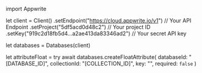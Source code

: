 import Appwrite

let client = Client()
    .setEndpoint("https://cloud.appwrite.io/v1") // Your API Endpoint
    .setProject("5df5acd0d48c2") // Your project ID
    .setKey("919c2d18fb5d4...a2ae413da83346ad2") // Your secret API key

let databases = Databases(client)

let attributeFloat = try await databases.createFloatAttribute(
    databaseId: "[DATABASE_ID]",
    collectionId: "[COLLECTION_ID]",
    key: "",
    required: `false`
)

